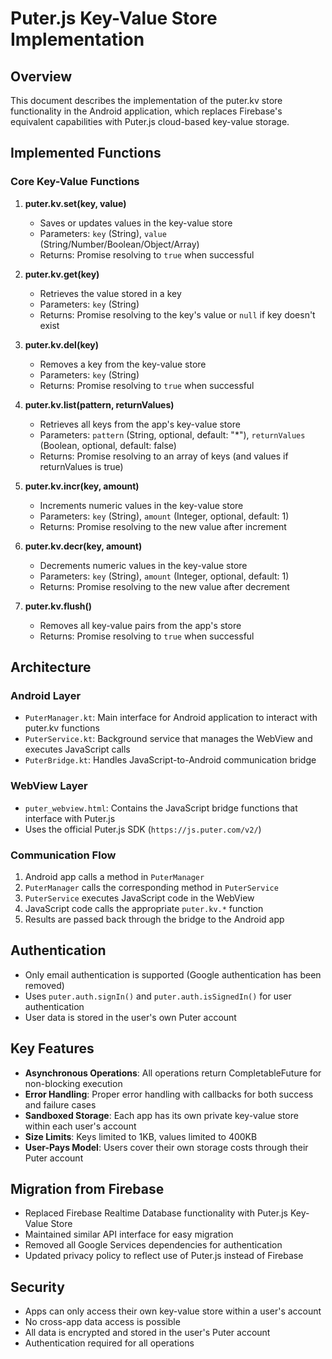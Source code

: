 # Puter.js Key-Value Store Implementation

## Overview

This document describes the implementation of the puter.kv store functionality in the Android application, which replaces Firebase's equivalent capabilities with Puter.js cloud-based key-value storage.

## Implemented Functions

### Core Key-Value Functions

1. **puter.kv.set(key, value)**
   - Saves or updates values in the key-value store
   - Parameters: `key` (String), `value` (String/Number/Boolean/Object/Array)
   - Returns: Promise resolving to `true` when successful

2. **puter.kv.get(key)**
   - Retrieves the value stored in a key
   - Parameters: `key` (String)
   - Returns: Promise resolving to the key's value or `null` if key doesn't exist

3. **puter.kv.del(key)**
   - Removes a key from the key-value store
   - Parameters: `key` (String)
   - Returns: Promise resolving to `true` when successful

4. **puter.kv.list(pattern, returnValues)**
   - Retrieves all keys from the app's key-value store
   - Parameters: `pattern` (String, optional, default: "*"), `returnValues` (Boolean, optional, default: false)
   - Returns: Promise resolving to an array of keys (and values if returnValues is true)

5. **puter.kv.incr(key, amount)**
   - Increments numeric values in the key-value store
   - Parameters: `key` (String), `amount` (Integer, optional, default: 1)
   - Returns: Promise resolving to the new value after increment

6. **puter.kv.decr(key, amount)**
   - Decrements numeric values in the key-value store
   - Parameters: `key` (String), `amount` (Integer, optional, default: 1)
   - Returns: Promise resolving to the new value after decrement

7. **puter.kv.flush()**
   - Removes all key-value pairs from the app's store
   - Returns: Promise resolving to `true` when successful

## Architecture

### Android Layer
- `PuterManager.kt`: Main interface for Android application to interact with puter.kv functions
- `PuterService.kt`: Background service that manages the WebView and executes JavaScript calls
- `PuterBridge.kt`: Handles JavaScript-to-Android communication bridge

### WebView Layer
- `puter_webview.html`: Contains the JavaScript bridge functions that interface with Puter.js
- Uses the official Puter.js SDK (`https://js.puter.com/v2/`)

### Communication Flow
1. Android app calls a method in `PuterManager`
2. `PuterManager` calls the corresponding method in `PuterService`
3. `PuterService` executes JavaScript code in the WebView
4. JavaScript code calls the appropriate `puter.kv.*` function
5. Results are passed back through the bridge to the Android app

## Authentication

- Only email authentication is supported (Google authentication has been removed)
- Uses `puter.auth.signIn()` and `puter.auth.isSignedIn()` for user authentication
- User data is stored in the user's own Puter account

## Key Features

- **Asynchronous Operations**: All operations return CompletableFuture for non-blocking execution
- **Error Handling**: Proper error handling with callbacks for both success and failure cases
- **Sandboxed Storage**: Each app has its own private key-value store within each user's account
- **Size Limits**: Keys limited to 1KB, values limited to 400KB
- **User-Pays Model**: Users cover their own storage costs through their Puter account

## Migration from Firebase

- Replaced Firebase Realtime Database functionality with Puter.js Key-Value Store
- Maintained similar API interface for easy migration
- Removed all Google Services dependencies for authentication
- Updated privacy policy to reflect use of Puter.js instead of Firebase

## Security

- Apps can only access their own key-value store within a user's account
- No cross-app data access is possible
- All data is encrypted and stored in the user's Puter account
- Authentication required for all operations